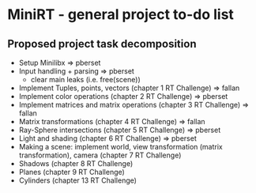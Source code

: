 # MiniRT - general project to-do list

## Proposed project task decomposition
- Setup Minilibx => pberset
- Input handling + parsing => pberset
	- clear main leaks (i.e. free(scene))
- Implement Tuples, points, vectors (chapter 1 RT Challenge) => fallan
- Implement color operations (chapter 2 RT Challenge) => pberset
- Implement matrices and matrix operations (chapter 3 RT Challenge) => fallan
- Matrix transformations (chapter 4 RT Challenge) => fallan
- Ray-Sphere intersections (chapter 5 RT Challenge) => pberset
- Light and shading (chapter 6 RT Challenge) => pberset
- Making a scene: implement world, view transformation (matrix transformation), camera (chapter 7 RT Challenge)
- Shadows (chapter 8 RT Challenge)
- Planes (chapter 9 RT Challenge)
- Cylinders (chapter 13 RT Challenge)
